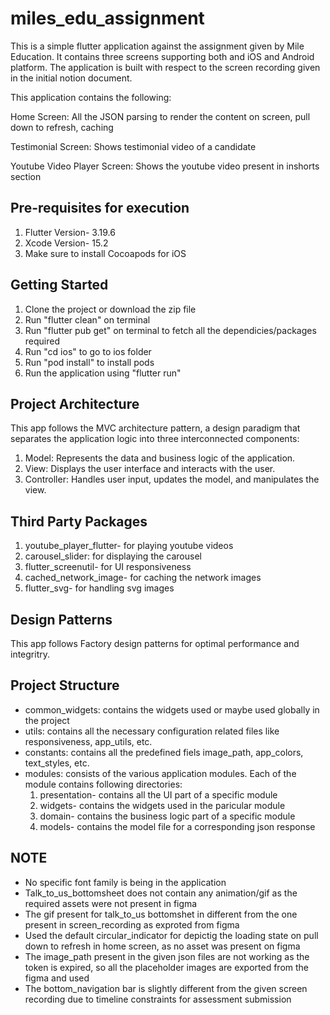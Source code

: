 # miles_edu_assignment

This is a simple flutter application against the assignment given by Mile Education. It contains three screens supporting both and iOS and Android platform. The application is built with respect to the screen recording given in the initial notion document. 

This application contains the following:

Home Screen:
All the JSON parsing to render the content on screen, pull down to refresh, caching

Testimonial Screen:
Shows testimonial video of a candidate

Youtube Video Player Screen:
Shows the youtube video present in inshorts section


## Pre-requisites for execution
 1. Flutter Version- 3.19.6
 2. Xcode Version- 15.2
 3. Make sure to install Cocoapods for iOS

## Getting Started

1. Clone the project or download the zip file
2. Run "flutter clean" on terminal
3. Run "flutter pub get" on terminal to fetch all the dependicies/packages required
4. Run "cd ios" to go to ios folder
5. Run "pod install" to install pods
6. Run the application using "flutter run"
 
## Project Architecture
This app follows the MVC architecture pattern, a design paradigm that separates the application logic into three interconnected components:
 
1. Model: Represents the data and business logic of the application.
2. View: Displays the user interface and interacts with the user.
3. Controller: Handles user input, updates the model, and manipulates the view.

## Third Party Packages
1. youtube_player_flutter- for playing youtube videos
2. carousel_slider: for displaying the carousel
3. flutter_screenutil- for UI responsiveness
4. cached_network_image- for caching the network images
5. flutter_svg- for handling svg images

## Design Patterns
This app follows Factory design patterns for optimal performance and integritry.

## Project Structure
- common_widgets: contains the widgets used or maybe used globally in the project
- utils: contains all the necessary configuration related files like responsiveness, app_utils, etc.
- constants: contains all the predefined fiels image_path, app_colors, text_styles, etc.
- modules: consists of the various application modules. Each of the module contains following directories:
  1. presentation- contains all the UI part of a specific module
    1. widgets- contains the widgets used in the paricular module
  2. domain- contains the business logic part of a specific module
  3. models- contains the model file for a corresponding json response

## NOTE
- No specific font family is being in the application
- Talk_to_us_bottomsheet does not contain any animation/gif as the required assets were not present in figma
- The gif present for talk_to_us bottomshet in different from the one present in screen_recording as exproted from figma
- Used the default circular_indicator for depictig the loading state on pull down to refresh in home screen, as no asset was present on figma
- The image_path present in the given json files are not working as the token is expired, so all the placeholder images are exported from the figma and used
- The bottom_navigation bar is slightly different from the given screen recording due to timeline constraints for assessment submission
  
  
  



